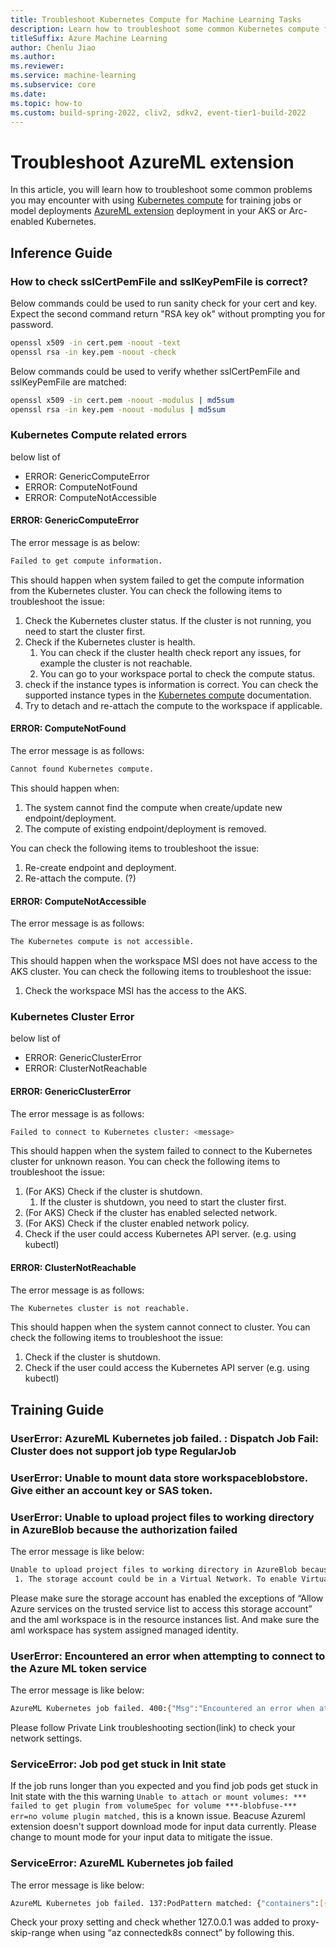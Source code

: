 ```yaml
---
title: Troubleshoot Kubernetes Compute for Machine Learning Tasks
description: Learn how to troubleshoot some common Kubernetes compute for training jobs or online deployments errors. 
titleSuffix: Azure Machine Learning
author: Chenlu Jiao
ms.author: 
ms.reviewer: 
ms.service: machine-learning
ms.subservice: core
ms.date: 
ms.topic: how-to
ms.custom: build-spring-2022, cliv2, sdkv2, event-tier1-build-2022
---
```


# Troubleshoot AzureML extension

In this article, you will learn how to troubleshoot some common problems you may encounter with using [Kubernetes compute](./how-to-attach-kubernetes-to-workspace.md) for training jobs or model deployments [AzureML extension](./how-to-deploy-kubernetes-extension.md) deployment in your AKS or Arc-enabled Kubernetes.

## Inference Guide

### How to check sslCertPemFile and sslKeyPemFile is correct?
Below commands could be used to run sanity check for your cert and key. Expect the second command return "RSA key ok" without prompting you for password.

```bash
openssl x509 -in cert.pem -noout -text
openssl rsa -in key.pem -noout -check
```

Below commands could be used to verify whether sslCertPemFile and sslKeyPemFile are matched:

```bash
openssl x509 -in cert.pem -noout -modulus | md5sum
openssl rsa -in key.pem -noout -modulus | md5sum
```

### Kubernetes Compute related errors

below list of

* ERROR: GenericComputeError
* ERROR: ComputeNotFound
* ERROR: ComputeNotAccessible


#### ERROR: GenericComputeError
The error message is as below:

```bash
Failed to get compute information.
```

This should happen when system failed to get the compute information from the Kubernetes cluster. You can check the following items to troubleshoot the issue:
1. Check the Kubernetes cluster status. If the cluster is not running, you need to start the cluster first.
1. Check if the Kubernetes cluster is health.
    1.  You can check if the cluster health check report any issues, for example the cluster is not reachable.
    1. You can go to your workspace portal to check the compute status.
1. check if the instance types is information is correct. You can check the supported instance types in the [Kubernetes compute](./how-to-attach-kubernetes-to-workspace.md) documentation.
1. Try to detach and re-attach the compute to the workspace if applicable.

#### ERROR: ComputeNotFound

The error message is as follows:

```bash
Cannot found Kubernetes compute.
```

This should happen when:
1. The system cannot find the compute when create/update new endpoint/deployment. 
1. The compute of existing endpoint/deployment is removed. 

You can check the following items to troubleshoot the issue:
1. Re-create endpoint and deployment. 
1. Re-attach the compute. (?) 

#### ERROR: ComputeNotAccessible
The error message is as follows:

```bash
The Kubernetes compute is not accessible.
```

This should happen when the workspace MSI does not have access to the AKS cluster. You can check the following items to troubleshoot the issue:
1.  Check the workspace MSI has the access to the AKS. 

### Kubernetes Cluster Error

below list of

* ERROR: GenericClusterError
* ERROR: ClusterNotReachable

#### ERROR: GenericClusterError

The error message is as follows:

```bash
Failed to connect to Kubernetes cluster: <message>
```

This should happen when the system  failed to connect to the Kubernetes cluster for unknown reason. You can check the following items to troubleshoot the issue:

1. (For AKS) Check if the cluster is shutdown. 
    1. If the cluster is shutdown, you need to start the cluster first.
1. (For AKS) Check if the cluster has enabled selected network.  
1. (For AKS) Check if the cluster enabled network policy. 
1. Check if the user could access Kubernetes API server. (e.g. using kubectl) 

#### ERROR: ClusterNotReachable 

The error message is as follows:

```bash
The Kubernetes cluster is not reachable. 
```

This should happen when the system cannot connect to cluster. You can check the following items to troubleshoot the issue:

1. Check if the cluster is shutdown. 
1. Check if the user could access the Kubernetes API server (e.g. using kubectl) 



## Training Guide

### UserError: AzureML Kubernetes job failed. : Dispatch Job Fail: Cluster does not support job type RegularJob

### UserError: Unable to mount data store workspaceblobstore. Give either an account key or SAS token.


### UserError: Unable to upload project files to working directory in AzureBlob because the authorization failed

The error message is like below:

```bash
Unable to upload project files to working directory in AzureBlob because the authorization failed. Most probable reasons are:
 1. The storage account could be in a Virtual Network. To enable Virtual Network in Azure Machine Learning, please refer to https://docs.microsoft.com/en-us/azure/machine-learning/service/how-to-enable-virtual-network.
```

Please make sure the storage account has enabled the exceptions of “Allow Azure services on the trusted service list to access this storage account” and the aml workspace is in the resource instances list. And make sure the aml workspace has system assigned managed identity.

### UserError: Encountered an error when attempting to connect to the Azure ML token service

The error message is like below:

```bash
AzureML Kubernetes job failed. 400:{"Msg":"Encountered an error when attempting to connect to the Azure ML token service","Code":400}
```
Please follow Private Link troubleshooting section(link) to check your network settings.

### ServiceError: Job pod get stuck in Init state

If the job runs longer than you expected and you find job pods get stuck in Init state with the this warning `Unable to attach or mount volumes: *** failed to get plugin from volumeSpec for volume ***-blobfuse-*** err=no volume plugin matched,` this is a known issue. Beacuse Azureml extension doesn't support download mode for input data currently. Please change to mount mode for your input data to mitigate the issue.

### ServiceError: AzureML Kubernetes job failed

The error message is like below:

```bash
AzureML Kubernetes job failed. 137:PodPattern matched: {"containers":[{"name":"training-identity-sidecar","message":"Updating certificates in /etc/ssl/certs...\n1 added, 0 removed; done.\nRunning hooks in /etc/ca-certificates/update.d...\ndone.\n * Serving Flask app 'msi-endpoint-server' (lazy loading)\n * Environment: production\n   WARNING: This is a development server. Do not use it in a production deployment.\n   Use a production WSGI server instead.\n * Debug mode: off\n * Running on http://127.0.0.1:12342/ (Press CTRL+C to quit)\n","code":137}]}
```

Check your proxy setting and check whether 127.0.0.1 was added to proxy-skip-range when using “az connectedk8s connect” by following this.

